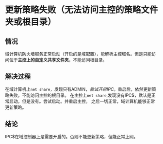 # 更新策略失败（无法访问主控的策略文件夹或根目录）
## 情况
域计算机防火墙服务正常启动（开启的是域配置），能解析主控域名。但是只能访问位于**主控上的自定义共享文件夹**，不能访问根目录。
## 解决过程
在域计算机上`net share`，发现只有ADMIN$，尝试开启IPC$。重启后，依然更新策略失败，不能访问主控的根目录。
在主控上`net share`,发现没有IPC$，默认是正常启动，但是没有。尝试启动。并重启主控。
之后一切正常，域计算机能够正常更新策略。
## 结论
IPC$在域控制器上是需要开启的。否则不能更新策略，但能正常上网。